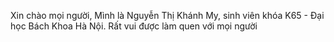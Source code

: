 Xin chào mọi người,
Mình là Nguyễn Thị Khánh My, sinh viên khóa K65 - Đại học Bách Khoa Hà Nội. 
Rất vui được làm quen với mọi người
